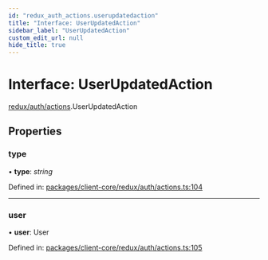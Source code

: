 ```yaml
---
id: "redux_auth_actions.userupdatedaction"
title: "Interface: UserUpdatedAction"
sidebar_label: "UserUpdatedAction"
custom_edit_url: null
hide_title: true
---
```


# Interface: UserUpdatedAction

[redux/auth/actions](../modules/redux_auth_actions.md).UserUpdatedAction

## Properties

### type

• **type**: *string*

Defined in: [packages/client-core/redux/auth/actions.ts:104](https://github.com/xr3ngine/xr3ngine/blob/66a84a950/packages/client-core/redux/auth/actions.ts#L104)

___

### user

• **user**: User

Defined in: [packages/client-core/redux/auth/actions.ts:105](https://github.com/xr3ngine/xr3ngine/blob/66a84a950/packages/client-core/redux/auth/actions.ts#L105)

